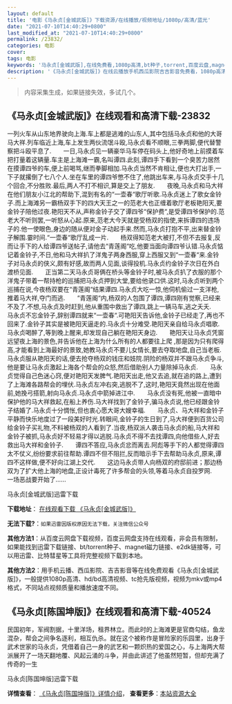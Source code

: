 ```yaml
---
layout: default
title: '电影《马永贞[金城武版]》下载资源/在线播放/视频地址/1080p/高清/蓝光'
date: "2021-07-10T14:40:29+0800"
last_modified_at: "2021-07-10T14:40:29+0800"
permalink: /23832/
categories: 电影
cover:
tags: 电影
keywords: '马永贞[金城武版],在线免费看,1080p高清,bt种子,torrent,百度云盘,magnet,磁力链,迅雷下载资源'
description: '《马永贞[金城武版]》在线云播放手机西瓜影院吉吉影音免费看，1080p高清bd/hd未删减完整版和tc抢先枪版，mkv/mp4格式，附带bt/torrent种子、magnet/磁力链、百度云盘、网盘资源迅雷下载链接'
---
```


>内容采集生成，如果链接失效，多试几个。


## 《马永贞[金城武版]》在线观看和高清下载-23832

一列火车从山东地界驶向上海.车上都是逃难的山东人,其中包括马永贞和他的大哥马大祥.列车临近上海,车上发生两伙流氓斗殴,马永贞看不顺眼,三拳两脚,便代替警察把斗殴平息了.　　一日,马永贞见一辆豪华马车停在码头上,他好奇地上前摸着车把打量着这辆量.车主是上海滩一霸,名叫谭四.此刻,谭四手下看到一个臭苦力居然在摸谭四爷的车,便上前喝骂,继而拳脚相加.马永贞当然不肯相让,便也大打出手,一下子就撂倒了七八个人.坐在车里的谭四爷憋不住了,他跳出车来,与马永贞交手十几个回合,不分胜败.最后,两人不打不相识,算是交上了朋友.　　夜晚,马永贞和马大祥在他们朋友小江北的帮助下,混到有名的&ldquo;一壶春“歌厅听歌.马永贞迷上了歌女金铃子.而上海滩另一霸杨双手下的四大天王之一的范老大也正缠着歌厅老板艳阳天,要金铃子陪他过夜.艳阳天不从,声称金铃子交了谭四爷“保护费&ldquo;,是受谭四爷保护的.范老大不听则罢,一听怒从心起.原来,范老大今天就是受杨双的指使,来拆谭四的违场子的.他一使眼色,身边的随从便对金子动起手来.然而,马永贞打抱不平,出来替金铃子解围.霎时间.“一壶春“歌厅乱成一片.　　杨双得知范老大被打,不但不去报复,反而让手下的人给谭四爷送帖子,请他去&ldquo;青莲阁&ldquo;吃,他要当面向谭四爷认错.马永贞惦记着金铃子,不日,他和马大祥扒了洋鬼子两身西服,穿上西服又到“一壶春“来.金铃子对马永贞的侠义,颇有好感,故而两人见面,谈得投机.马永贞约金铃子次日在外白渡桥见面.　　正当第二天马永贞哥俩在桥头等金铃子时,被马永贞扒了衣服的那个洋鬼子带着一帮持枪的巡捕把马永贞押到大堂,要给他录口供.这时,马永贞听到两个巡捕在说,今夜杨双要在“青莲阁&ldquo;结果谭四.马永贞大吃一惊,他伺机偷过一支洋枪,推着马大祥,夺门而逃.　　“青莲阁&ldquo;内,杨双的人包围了谭四,谭四刚有觉察,已经来不及了.不想,马永贞及时赶到,他从重围中救出了谭四,跳上一辆马车,逃之夭夭.　　马永贞不忘金铃子,辞别谭四就来“一壶春“.可艳阳天告诉他,金铃子已经走了,再也不回来了.金铃子其实是被艳阳天逼走的.马永贞十分难受.艳阳天亲自给马永贞唱歌.马永贞喝醉了,等到晚上醒来,却发现自己躺在艳阳天身边.　　艳阳天让马永贞凭窗远望夜上海的景色,并告诉他在上海为什么所有的人都要往上爬 ,那是因为只有爬得高,才能看到上海最好的景致,她教马永贞不要儿女情长,要去夺取地盘,自己当老板.　　马永贞服从艳阳天的话,便去抢夺杨双的钱庄和妓院.阴险的杨双并不跟马永贞争斗,他是要让马永贞激起上海各个帮会的众怒,然后借助别人力量除掉马永贞.　　马永贞觉得自己色迷心窍,便对艳阳天发脾气.艳阳天出走,他又去追,就在追的路上,遭到了上海滩各路帮会的埋伏.马永贞左冲右突,逃脱不了,这时,艳阳天竟然出现在他面前,她挽弓搭箭,射向马永贞.马永贞中箭掉进江中.　　马永贞没有死,他被一直暗中保护他的马大祥救起,在船上养伤.马大祥找到了金铃子,骗马永贞说,他已经跟金铃子结婚了.马永贞十分惆怅,但也衷心愿大哥大嫂幸福.　　马永贞、马大祥和金铃子平静而快乐地度过了一段美好时光.转眼间,金铃子的生日到了,马大祥便到百货公司给金铃子买礼物,不料被杨双的人看到了.当夜,杨双派人袭击马永贞的船,马大祥和金铃子被抓,马永贞好不轻易才得以逃脱.马永贞不得不去找谭四,向他借些人,好去救出马大祥和金铃子.　　谭四不答应,马永贞忿而离去.阿彪等手下的人都觉得谭四太不仗义,纷纷要求前往帮助.谭四不但不阻拦,反而暗示手下去帮助马永贞,原来,谭四不这样做,便不好向江湖上交代.　　这边马永贞带人向杨双的府邸前进；那边杨双为了扩大他上海的地盘,正设计毒死了许多帮会的头领,等着马永贞自投罗网.　　一场恶战要开始了......


马永贞[金城武版]迅雷下载

**下载地址**： [在线观看下载 《马永贞[金城武版]》](https://www.993dy.com//vod-detail-id-24280.html) 


**无法下载?**：`如果迅雷因版权原因无法下载，关注微信公众号 `

**其他方法1**：从百度云网盘下载视频，百度云网盘支持在线观看，非会员有限制，如果能找到迅雷下载链接、bt/torrent种子、magnet磁力链接、e2dk链接等，可以用迅雷、比特彗星等工具将完整视频下载到本地。

**其他方法2**：用手机云播、西瓜影院、吉吉影音等在线免费观看《马永贞[金城武版]》，一般提供1080p高清、hd/bd高清视频、tc抢先版视频，视频为mkv或mp4格式，不同站点视频质量和播放速度不同。


## 《马永贞[陈国坤版]》在线观看和高清下载-40524

民国初年，军阀割据，十里洋场，租界林立。而此时的上海滩更是官商勾结，鱼龙混杂，帮会之间争名逐利，相互仇杀。就在这个被称作是冒险家的乐园里，出身于武术世家的马永贞，凭借着自己一身的武艺和一颗炽热的爱国之心，与上海两大帮派展开了一场天翻地覆、风起云涌的斗争，并由此讲述了他虽然短暂，但却充满了传奇的一生


马永贞[陈国坤版]迅雷下载

**详情查看**： [《马永贞[陈国坤版]》详情介绍](/movie/40524/)， **查看更多**：[本站资源大全](/movie/t/all/)

